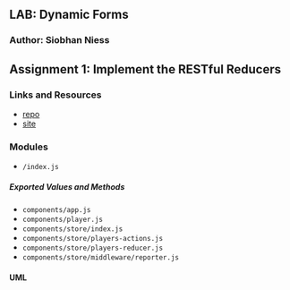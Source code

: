 ## LAB: Dynamic Forms

### Author: Siobhan Niess

## Assignment 1: Implement the RESTful Reducers

### Links and Resources
* [repo](https://codesandbox.io/s/5z15562pz4)
* [site](https://5z15562pz4.codesandbox.io/)

### Modules
* `/index.js`

##### Exported Values and Methods
* `components/app.js`
* `components/player.js`
* `components/store/index.js`
* `components/store/players-actions.js`
* `components/store/players-reducer.js`
* `components/store/middleware/reporter.js`

#### UML
![]()
